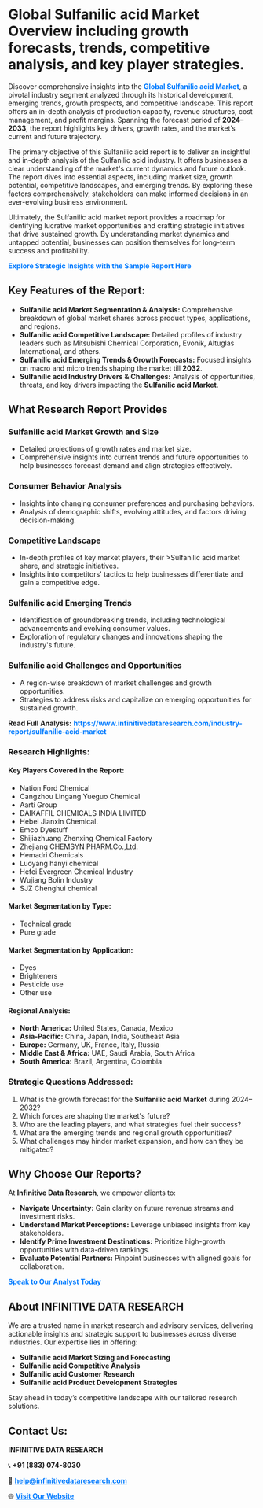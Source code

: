 <h1>Global Sulfanilic acid Market Overview including growth forecasts, trends, competitive analysis, and key player strategies.</h1>
<p>
Discover comprehensive insights into the 
<a href="https://www.infinitivedataresearch.com/industry-report/sulfanilic-acid-market" rel="dofollow" style="color: #007BFF; text-decoration: none;"><strong>Global Sulfanilic acid Market</strong></a>, a pivotal industry segment analyzed through its historical development, emerging trends, growth prospects, and competitive landscape. This report offers an in-depth analysis of production capacity, revenue structures, cost management, and profit margins. Spanning the forecast period of <strong>2024–2033</strong>, the report highlights key drivers, growth rates, and the market’s current and future trajectory.
</p>
<p>
The primary objective of this Sulfanilic acid report is to deliver an insightful and in-depth analysis of the Sulfanilic acid industry. It offers businesses a clear understanding of the market's current dynamics and future outlook. The report dives into essential aspects, including market size, growth potential, competitive landscapes, and emerging trends. By exploring these factors comprehensively, stakeholders can make informed decisions in an ever-evolving business environment.
</p>
<p>
Ultimately, the Sulfanilic acid market report provides a roadmap for identifying lucrative market opportunities and crafting strategic initiatives that drive sustained growth. By understanding market dynamics and untapped potential, businesses can position themselves for long-term success and profitability.
</p>
<p>
<a href="https://www.infinitivedataresearch.com/request-sample/reportId=105914" style="color: #007BFF; text-decoration: none;"><strong>Explore Strategic Insights with the Sample Report Here</strong></a>
</p>

<h2>Key Features of the Report:</h2>
<ul>
<li><strong>Sulfanilic acid Market Segmentation & Analysis:</strong> Comprehensive breakdown of global market shares across product types, applications, and regions.</li>
<li><strong>Sulfanilic acid Competitive Landscape:</strong> Detailed profiles of industry leaders such as Mitsubishi Chemical Corporation, Evonik, Altuglas International, and others.</li>
<li><strong>Sulfanilic acid Emerging Trends & Growth Forecasts:</strong> Focused insights on macro and micro trends shaping the market till <strong>2032</strong>.</li>
<li><strong>Sulfanilic acid Industry Drivers & Challenges:</strong> Analysis of opportunities, threats, and key drivers impacting the <strong>Sulfanilic acid Market</strong>.</li>
</ul>

<h2>What Research Report Provides</h2>
<h3>Sulfanilic acid Market Growth and Size</h3>
<ul>
<li>Detailed projections of growth rates and market size.</li>
<li>Comprehensive insights into current trends and future opportunities to help businesses forecast demand and align strategies effectively.</li>
</ul>

<h3>Consumer Behavior Analysis</h3>
<ul>
<li>Insights into changing consumer preferences and purchasing behaviors.</li>
<li>Analysis of demographic shifts, evolving attitudes, and factors driving decision-making.</li>
</ul>

<h3>Competitive Landscape</h3>
<ul>
<li>In-depth profiles of key market players, their >Sulfanilic acid market share, and strategic initiatives.</li>
<li>Insights into competitors' tactics to help businesses differentiate and gain a competitive edge.</li>
</ul>

<h3>Sulfanilic acid Emerging Trends</h3>
<ul>
<li>Identification of groundbreaking trends, including technological advancements and evolving consumer values.</li>
<li>Exploration of regulatory changes and innovations shaping the industry's future.</li>
</ul>

<h3>Sulfanilic acid Challenges and Opportunities</h3>
<ul>
<li>A region-wise breakdown of market challenges and growth opportunities.</li>
<li>Strategies to address risks and capitalize on emerging opportunities for sustained growth.</li>
</ul>
<p><strong>Read Full Analysis:</strong> <a href="https://www.infinitivedataresearch.com/industry-report/sulfanilic-acid-market" rel="dofollow" style="color: #007BFF; text-decoration: none;"><strong>https://www.infinitivedataresearch.com/industry-report/sulfanilic-acid-market</strong></a></p>
<h3>Research Highlights:</h3>
<h4>Key Players Covered in the Report:</h4>
<ul><li>Nation Ford Chemical</li><li>Cangzhou Lingang Yueguo Chemical</li><li>Aarti Group</li><li>DAIKAFFIL CHEMICALS INDIA LIMITED</li><li>Hebei Jianxin Chemical.</li><li>Emco Dyestuff</li><li>Shijiazhuang Zhenxing Chemical Factory</li><li>Zhejiang CHEMSYN PHARM.Co.,Ltd.</li><li>Hemadri Chemicals</li><li>Luoyang hanyi chemical</li><li>Hefei Evergreen Chemical Industry</li><li>Wujiang Bolin Industry</li><li>SJZ Chenghui chemical</li></ul>
<h4>Market Segmentation by Type:</h4>
<ul><li>Technical grade</li><li>Pure grade</li></ul>
<h4>Market Segmentation by Application:</h4>
<ul><li>Dyes</li><li>Brighteners</li><li>Pesticide use</li><li>Other use</li></ul>

<h4>Regional Analysis:</h4>
<ul>
<li><strong>North America:</strong> United States, Canada, Mexico</li>
<li><strong>Asia-Pacific:</strong> China, Japan, India, Southeast Asia</li>
<li><strong>Europe:</strong> Germany, UK, France, Italy, Russia</li>
<li><strong>Middle East & Africa:</strong> UAE, Saudi Arabia, South Africa</li>
<li><strong>South America:</strong> Brazil, Argentina, Colombia</li>
</ul>

<h3>Strategic Questions Addressed:</h3>
<ol>
<li>What is the growth forecast for the <strong>Sulfanilic acid Market</strong> during 2024–2032?</li>
<li>Which forces are shaping the market's future?</li>
<li>Who are the leading players, and what strategies fuel their success?</li>
<li>What are the emerging trends and regional growth opportunities?</li>
<li>What challenges may hinder market expansion, and how can they be mitigated?</li>
</ol>

<h2>Why Choose Our Reports?</h2>
<p>At <strong>Infinitive Data Research</strong>, we empower clients to:</p>
<ul>
<li><strong>Navigate Uncertainty:</strong> Gain clarity on future revenue streams and investment risks.</li>
<li><strong>Understand Market Perceptions:</strong> Leverage unbiased insights from key stakeholders.</li>
<li><strong>Identify Prime Investment Destinations:</strong> Prioritize high-growth opportunities with data-driven rankings.</li>
<li><strong>Evaluate Potential Partners:</strong> Pinpoint businesses with aligned goals for collaboration.</li>
</ul>
<p><a href="https://www.infinitivedataresearch.com/industry-report/sulfanilic-acid-market" rel="dofollow" style="color: #007BFF; text-decoration: none;"><strong>Speak to Our Analyst Today</strong></a></p>

<h2>About INFINITIVE DATA RESEARCH</h2>
<p>We are a trusted name in market research and advisory services, delivering actionable insights and strategic support to businesses across diverse industries. Our expertise lies in offering:</p>
<ul>
<li><strong>Sulfanilic acid Market Sizing and Forecasting</strong></li>
<li><strong>Sulfanilic acid Competitive Analysis</strong></li>
<li><strong>Sulfanilic acid Customer Research</strong></li>
<li><strong>Sulfanilic acid Product Development Strategies</strong></li>
</ul>
<p>Stay ahead in today’s competitive landscape with our tailored research solutions.</p>

<h2>Contact Us:</h2>
<p><strong>INFINITIVE DATA RESEARCH</strong></p>
<p>📞 <strong>+91 (883) 074-8030</strong></p>
<p>📧 <strong><a href="mailto:help@infinitivedataresearch.com" style="color: #007BFF;">help@infinitivedataresearch.com</a></strong></p>
<p>🌐 <strong><a href="https://www.infinitivedataresearch.com" rel="dofollow" style="color: #007BFF;">Visit Our Website</a></strong></p>